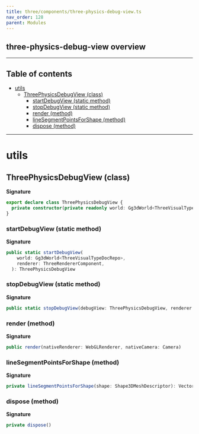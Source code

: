 ```yaml
---
title: three/components/three-physics-debug-view.ts
nav_order: 128
parent: Modules
---
```


## three-physics-debug-view overview

---

<h2 class="text-delta">Table of contents</h2>

- [utils](#utils)
  - [ThreePhysicsDebugView (class)](#threephysicsdebugview-class)
    - [startDebugView (static method)](#startdebugview-static-method)
    - [stopDebugView (static method)](#stopdebugview-static-method)
    - [render (method)](#render-method)
    - [lineSegmentPointsForShape (method)](#linesegmentpointsforshape-method)
    - [dispose (method)](#dispose-method)

---

# utils

## ThreePhysicsDebugView (class)

**Signature**

```ts
export declare class ThreePhysicsDebugView {
  private constructor(private readonly world: Gg3dWorld<ThreeVisualTypeDocRepo>)
}
```

### startDebugView (static method)

**Signature**

```ts
public static startDebugView(
    world: Gg3dWorld<ThreeVisualTypeDocRepo>,
    renderer: ThreeRendererComponent,
  ): ThreePhysicsDebugView
```

### stopDebugView (static method)

**Signature**

```ts
public static stopDebugView(debugView: ThreePhysicsDebugView, renderer: ThreeRendererComponent)
```

### render (method)

**Signature**

```ts
public render(nativeRenderer: WebGLRenderer, nativeCamera: Camera)
```

### lineSegmentPointsForShape (method)

**Signature**

```ts
private lineSegmentPointsForShape(shape: Shape3DMeshDescriptor): Vector3[] | null
```

### dispose (method)

**Signature**

```ts
private dispose()
```
